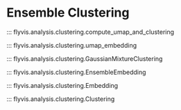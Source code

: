 # Ensemble Clustering

::: flyvis.analysis.clustering.compute_umap_and_clustering

::: flyvis.analysis.clustering.umap_embedding

::: flyvis.analysis.clustering.GaussianMixtureClustering

::: flyvis.analysis.clustering.EnsembleEmbedding

::: flyvis.analysis.clustering.Embedding

::: flyvis.analysis.clustering.Clustering
